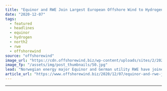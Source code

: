 ```yaml
---
title: "Equinor and RWE Join Largest European Offshore Wind to Hydrogen Project"
date: "2020-12-07"
tags: 
  - featured
  - headlines
  - equinor
  - hydrogen
  - north2
  - rwe
  - offshorewind
source: "offshorewind"
image_url: "https://cdn.offshorewind.biz/wp-content/uploads/sites/2/2020/12/07113004/Equinor-and-RWE-Join-Largest-European-Offshore-Wind-to-Hydrogen-Project.jpg"
image_fp: "/assets/img/post_thumbnails/50.jpg"
lead: "Norwegian energy major Equinor and German utility RWE have joined the NortH2 green hydrogen"
article_url: "https://www.offshorewind.biz/2020/12/07/equinor-and-rwe-join-largest-european-offshore-wind-to-hydrogen-project/"
---
```


---
